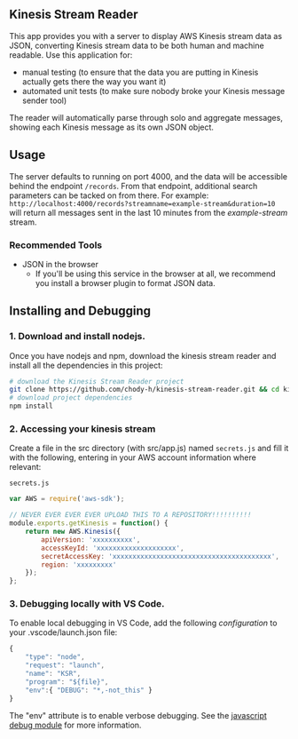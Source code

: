 ## Kinesis Stream Reader
This app provides you with a server to display AWS Kinesis stream data as JSON, converting Kinesis stream data to be both human and machine readable. Use this application for:
- manual testing (to ensure that the data you are putting in Kinesis actually gets there the way you want it)
- automated unit tests (to make sure nobody broke your Kinesis message sender tool)

The reader will automatically parse through solo and aggregate messages, showing each Kinesis message as its own JSON object.

## Usage
The server defaults to running on port 4000, and the data will be accessible behind the endpoint `/records`. From that endpoint, additional search parameters can be tacked on from there. For example:
`http://localhost:4000/records?streamname=example-stream&duration=10`
will return all messages sent in the last 10 minutes from the *example-stream* stream.

### Recommended Tools
- JSON in the browser
	- If you'll be using this service in the browser at all, we recommend you install a browser plugin to format JSON data.

## Installing and Debugging

### 1. Download and install nodejs.

Once you have nodejs and npm, download the kinesis stream reader and install all the dependencies in this project:
```bash
# download the Kinesis Stream Reader project
git clone https://github.com/chody-h/kinesis-stream-reader.git && cd kinesis-stream-reader/app/server
# download project dependencies
npm install
```


### 2. Accessing your kinesis stream
Create a file in the src directory (with src/app.js) named `secrets.js` and fill it with the following, entering in your AWS account information where relevant:

`secrets.js`
```javascript 
var AWS = require('aws-sdk');

// NEVER EVER EVER EVER UPLOAD THIS TO A REPOSITORY!!!!!!!!!!
module.exports.getKinesis = function() {
    return new AWS.Kinesis({
        apiVersion: 'xxxxxxxxxx',
        accessKeyId: 'xxxxxxxxxxxxxxxxxxxx',
        secretAccessKey: 'xxxxxxxxxxxxxxxxxxxxxxxxxxxxxxxxxxxxxxxx',
        region: 'xxxxxxxxx'
    });
};
```


### 3. Debugging locally with VS Code.

To enable local debugging in VS Code, add the following *configuration* to your .vscode/launch.json file:

```javascript
{
    "type": "node",
    "request": "launch",
    "name": "KSR",
    "program": "${file}",
    "env":{ "DEBUG": "*,-not_this" }
}
```
The "env" attribute is to enable verbose debugging. See the [javascript debug module](https://github.com/visionmedia/debug) for more information.